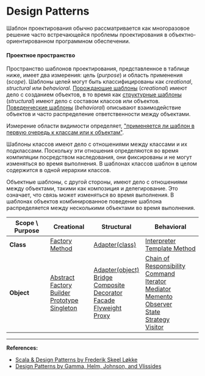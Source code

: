 # Design Patterns

Шаблон проектирования обычно рассматривается как многоразовое решение часто встречающейся 
проблемы проектирования в объектно-ориентированном программном обеспечении.

#### Проектное пространство

Пространство шаблонов проектирования, представленное в таблице ниже, имеет два измерения: 
цель (_purpose_) и область применения (_scope_). 
Шаблоны целей могут быть классифицированы как _creational_, _structural_ или _behavioral_.
[Порождающие шаблоны](@PATTERNS@creational) (_creational_) имеют дело с созданием объектов, 
в то время как [структурные шаблоны](@PATTERNS@structural) (_structural_) имеют дело с составом классов или объектов. 
[Поведенческие шаблоны](@PATTERNS@behavioral) (_behavioral_) описывают взаимодействие объектов 
и часто распределение ответственности между объектами. 

Измерение области видимости определяет, ["применяется ли шаблон в первую очередь к классам или к объектам"][Design Patterns]. 

Шаблоны классов имеют дело с отношениями между классами и их подклассами. 
Поскольку эти отношения определяются во время компиляции посредством наследования, 
они фиксированы и не могут изменяться во время выполнения. 
В шаблонах классов шаблон в целом содержится в одной иерархии классов.

Объектные шаблоны, с другой стороны, имеют дело с отношениями между объектами, такими как композиция и делегирование. 
Это означает, что связь может изменяться во время выполнения.
В шаблонах объектов комбинированное поведение шаблона распределяется между несколькими объектами во время выполнения.

| **Scope** \ **Purpose** | **Creational**                                                                                                                                                                                                 | **Structural**                                                                                                                                                                                                                                                                                                                                | **Behavioral**                                                                                                                                                                                                                                                                                                                                                                                                                                                      |
|-------------------------|----------------------------------------------------------------------------------------------------------------------------------------------------------------------------------------------------------------|-----------------------------------------------------------------------------------------------------------------------------------------------------------------------------------------------------------------------------------------------------------------------------------------------------------------------------------------------|---------------------------------------------------------------------------------------------------------------------------------------------------------------------------------------------------------------------------------------------------------------------------------------------------------------------------------------------------------------------------------------------------------------------------------------------------------------------|
| **Class**               | [Factory Method](@PATTERNS@creational/factory-method)                                                                                                                                                          | [Adapter(class)](@PATTERNS@structural/adapter)                                                                                                                                                                                                                                                                                                | [Interpreter](@PATTERNS@behavioral/interpreter) <br /> [Template Method](@PATTERNS@behavioral/template-method)                                                                                                                                                                                                                                                                                                                                                      |
| **Object**              | [Abstract Factory](@PATTERNS@creational/abstract-factory) <br /> [Builder](@PATTERNS@creational/builder) <br /> [Prototype](@PATTERNS@creational/prototype) <br /> [Singleton](@PATTERNS@creational/singleton) | [Adapter(object)](@PATTERNS@structural/adapter) <br /> [Bridge](@PATTERNS@structural/bridge) <br /> [Composite](@PATTERNS@structural/composite) <br /> [Decorator](@PATTERNS@structural/decorator) <br /> [Facade](@PATTERNS@structural/facade) <br /> [Flyweight](@PATTERNS@structural/flyweight) <br /> [Proxy](@PATTERNS@structural/proxy) | [Chain of Responsibility](@PATTERNS@behavioral/chain-of-responsibility) <br /> [Command](@PATTERNS@behavioral/command) <br /> [Iterator](@PATTERNS@behavioral/iterator) <br /> [Mediator](@PATTERNS@behavioral/mediator) <br /> [Memento](@PATTERNS@behavioral/memento) <br /> [Observer](@PATTERNS@behavioral/observer) <br /> [State](@PATTERNS@behavioral/state) <br /> [Strategy](@PATTERNS@behavioral/strategy) <br /> [Visitor](@PATTERNS@behavioral/visitor) |


---

**References:**
- [Scala & Design Patterns by Frederik Skeel Løkke](https://www.scala-lang.org/old/sites/default/files/FrederikThesis.pdf)
- [Design Patterns by Gamma, Helm, Johnson, and Vlissides][Design Patterns]

[Design Patterns]: https://www.amazon.com/Design-Patterns-Elements-Reusable-Object-Oriented/dp/0201633612
